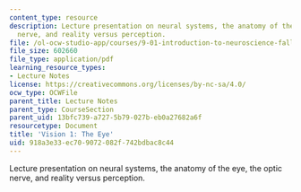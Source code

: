 ```yaml
---
content_type: resource
description: Lecture presentation on neural systems, the anatomy of the eye, the optic
  nerve, and reality versus perception.
file: /ol-ocw-studio-app/courses/9-01-introduction-to-neuroscience-fall-2007/918a3e33ec709072082f742bdbac8c44_09_vision1.pdf
file_size: 602660
file_type: application/pdf
learning_resource_types:
- Lecture Notes
license: https://creativecommons.org/licenses/by-nc-sa/4.0/
ocw_type: OCWFile
parent_title: Lecture Notes
parent_type: CourseSection
parent_uid: 13bfc739-a727-5b79-027b-eb0a27682a6f
resourcetype: Document
title: 'Vision 1: The Eye'
uid: 918a3e33-ec70-9072-082f-742bdbac8c44
---
```

Lecture presentation on neural systems, the anatomy of the eye, the optic nerve, and reality versus perception.